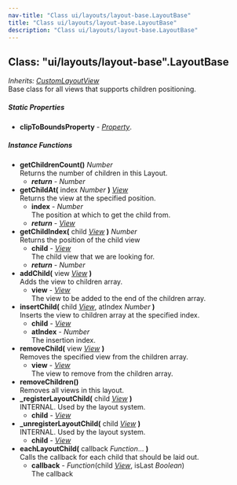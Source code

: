 ```yaml
---
nav-title: "Class ui/layouts/layout-base.LayoutBase"
title: "Class ui/layouts/layout-base.LayoutBase"
description: "Class ui/layouts/layout-base.LayoutBase"
---
```

## Class: "ui/layouts/layout-base".LayoutBase  
_Inherits:_ [_CustomLayoutView_](../../../ui/core/view/CustomLayoutView.md)  
Base class for all views that supports children positioning.

##### Static Properties
 - **clipToBoundsProperty** - [_Property_](../../../ui/core/dependency-observable/Property.md).

##### Instance Functions
 - **getChildrenCount()** _Number_  
     Returns the number of children in this Layout.
   - _**return**_ - _Number_
 - **getChildAt(** index _Number_ **)** [_View_](../../../ui/core/view/View.md)  
     Returns the view at the specified position.
   - **index** - _Number_  
     The position at which to get the child from.
   - _**return**_ - [_View_](../../../ui/core/view/View.md)
 - **getChildIndex(** child [_View_](../../../ui/core/view/View.md) **)** _Number_  
     Returns the position of the child view
   - **child** - [_View_](../../../ui/core/view/View.md)  
     The child view that we are looking for.
   - _**return**_ - _Number_
 - **addChild(** view [_View_](../../../ui/core/view/View.md) **)**  
     Adds the view to children array.
   - **view** - [_View_](../../../ui/core/view/View.md)  
     The view to be added to the end of the children array.
 - **insertChild(** child [_View_](../../../ui/core/view/View.md), atIndex _Number_ **)**  
     Inserts the view to children array at the specified index.
   - **child** - [_View_](../../../ui/core/view/View.md)
   - **atIndex** - _Number_  
     The insertion index.
 - **removeChild(** view [_View_](../../../ui/core/view/View.md) **)**  
     Removes the specified view from the children array.
   - **view** - [_View_](../../../ui/core/view/View.md)  
     The view to remove from the children array.
 - **removeChildren()**  
     Removes all views in this layout.
 - **_registerLayoutChild(** child [_View_](../../../ui/core/view/View.md) **)**  
     INTERNAL. Used by the layout system.
   - **child** - [_View_](../../../ui/core/view/View.md)
 - **_unregisterLayoutChild(** child [_View_](../../../ui/core/view/View.md) **)**  
     INTERNAL. Used by the layout system.
   - **child** - [_View_](../../../ui/core/view/View.md)
 - **eachLayoutChild(** callback _Function_... **)**  
     Calls the callback for each child that should be laid out.
   - **callback** - _Function_(child [_View_](../../../ui/core/view/View.md), isLast _Boolean_)  
     The callback